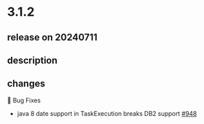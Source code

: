 # 3.1.2

## release on 20240711

## description

## changes

🐞 Bug Fixes

* java 8 date support in TaskExecution breaks DB2 support <a href="https://github.com/spring-cloud/spring-cloud-task/issues/948" data-hovercard-type="issue" data-hovercard-url="/spring-cloud/spring-cloud-task/issues/948/hovercard">#948</a>

